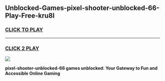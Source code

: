 
## Unblocked-Games-pixel-shooter-unblocked-66-Play-Free-kru8l
<h3>
<a href="https://premium76.site?title=pixel-shooter-unblocked-66&ref=18A">CLICK TO PLAY</a></h3>
<hr>

<h3>
<a href="https://premium76.site?title=pixel-shooter-unblocked-66&ref=18A">CLICK 2 PLAY</a>
  
</h3>

<a href="https://premium76.site?title=pixel-shooter-unblocked-66&ref=18A"><img src="https://clearcache.store/games.png"></a>


**pixel-shooter-unblocked-66 games unblocked: Your Gateway to Fun and Accessible Online Gaming**
